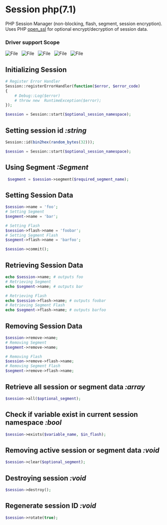 # Session php(7.1)
PHP Session Manager (non-blocking, flash, segment, session encryption). Uses PHP [open_ssl](http://php.net/manual/en/book.openssl.php) for optional encrypt/decryption of session data.

### Driver support  Scope
![File](https://img.shields.io/badge/FILE-completed-blue.svg?style=flat-square)&nbsp;&nbsp;&nbsp;![File](https://img.shields.io/badge/COOKIE-completed-blue.svg?style=flat-square)&nbsp;&nbsp;&nbsp;![File](https://img.shields.io/badge/SQL-completed-blue.svg?style=flat-square)&nbsp;&nbsp;&nbsp;![File](https://img.shields.io/badge/MEMCACHE-active-brightgreen.svg?style=flat-square)&nbsp;&nbsp;&nbsp;![File](https://img.shields.io/badge/REDIS-queued-lightgray.svg?style=flat-square)&nbsp;&nbsp;&nbsp;

## Initializing Session
```php
# Register Error Handler
Session::registerErrorHandler(function($error, $error_code)
{
    # Debug::Log($error)
    # throw new  RuntimeException($error);
});

$session = Session::start($optional_session_namespace);
```
## Setting session id *:string*
```php
Session::id(bin2hex(random_bytes(32)));

$session = Session::start($optional_session_namespace);
```

## Using Segment *:Segment*
```php
 $segment = $session->segment($required_segment_name);
```

## Setting Session Data
```php
$session->name = 'foo';
# Setting Segment
$segment->name = 'bar';

# Setting Flash
$session->flash->name = 'foobar';
# Setting Segment Flash
$segment->flash->name = 'barfoo';

$session->commit();
```

## Retrieving Session Data
```php
echo $session->name; # outputs foo
# Retrieving Segment
echo $segment->name; # outputs bar

# Retrieving Flash
echo $session->flash->name; # outputs foobar
# Retrieving Segment Flash
echo $segment->flash->name; # outputs barfoo
```

## Removing Session Data
```php
$session->remove->name;
# Removing Segment
$segment->remove->name;

# Removing Flash
$session->remove->flash->name;
# Removing Segment Flash
$segment->remove->flash->name;
```

## Retrieve all session or segment data *:array*
```php
$session->all($optional_segment);
```

## Check if variable exist in current session namespace *:bool*
```php
$session->exists($variable_name, $in_flash);
```


## Removing active session or segment data *:void*
```php
$session->clear($optional_segment);
```

## Destroying session *:void*
```php
$session->destroy();
```

## Regenerate session ID *:void*
```php
$session->rotate(true);
```
